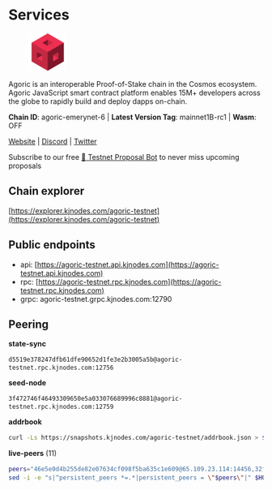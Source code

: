 # Services

<figure><img src="https://raw.githubusercontent.com/kj89/cosmos-images/main/logos/agoric.png" alt=""><figcaption></figcaption></figure>

Agoric is an interoperable Proof-of-Stake chain in the Cosmos ecosystem.  Agoric JavaScript smart contract platform enables 15M+ developers across the  globe to rapidly build and deploy dapps on-chain.

**Chain ID**: agoric-emerynet-6 | **Latest Version Tag**: mainnet1B-rc1 | **Wasm**: OFF

[Website](https://agoric.com) | [Discord](https://discord.com/invite/qDW8DRes4s) | [Twitter](https://twitter.com/agoric)



Subscribe to our free [🤖 Testnet Proposal Bot](https://t.me/kjnodes_testnet_proposal_bot) to never miss upcoming proposals


## Chain explorer
[https://explorer.kjnodes.com/agoric-testnet](https://explorer.kjnodes.com/agoric-testnet)

## Public endpoints

* api: [https://agoric-testnet.api.kjnodes.com](https://agoric-testnet.api.kjnodes.com)
* rpc: [https://agoric-testnet.rpc.kjnodes.com](https://agoric-testnet.rpc.kjnodes.com)
* grpc: agoric-testnet.grpc.kjnodes.com:12790

## Peering

**state-sync**

```text
d5519e378247dfb61dfe90652d1fe3e2b3005a5b@agoric-testnet.rpc.kjnodes.com:12756
```

**seed-node**

```text
3f472746f46493309650e5a033076689996c8881@agoric-testnet.rpc.kjnodes.com:12759
```

**addrbook**
```bash
curl -Ls https://snapshots.kjnodes.com/agoric-testnet/addrbook.json > $HOME/.agoric/config/addrbook.json
```

**live-peers** (11)
```bash
peers="46e5e0d4b255de82e07634cf098f5ba635c1e609@65.109.23.114:14456,32f7fbecd40b420d592ac460703c4ac647875566@65.109.23.238:26656,a5b991654d0723e038d3723b1345b2a288d49146@38.242.156.28:26656,d5519e378247dfb61dfe90652d1fe3e2b3005a5b@65.109.68.190:12756,33b1734490b9fbbb18aef821d9e023efe99366bc@84.85.89.213:26656,47cc5b7b5d448845c3c1d4914ffaa804e213129a@65.108.226.183:14456,fb86a0993c694c981a28fa1ebd1fd692f345348b@34.171.162.87:26656,29fc2d357d82d8a58f48bb18a6a26e1bc29f6ea2@206.125.34.196:26656,0f04c4610b7511a64b8644944b907416db568590@34.135.175.105:26656,029b9018489d618e4368e9af34599e07a9fc07c9@34.67.193.183:26656,793955daf95ad29f003cc4ec7e6c60c00677b2f7@5.9.81.187:30656"
sed -i -e "s|^persistent_peers *=.*|persistent_peers = \"$peers\"|" $HOME/.agoric/config/config.toml
```
